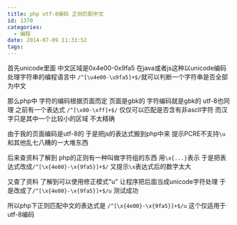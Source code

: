 ```yaml
---
title: php utf-8编码 正则匹配中文
id: 1370
categories:
  - 编程
date: 2014-07-09 11:33:52
tags:
---
```


首先unicode里面 中文区域是0x4e00-0x9fa5
在java或者js这种以unicode编码处理字符串的编程语言中
`/^[\u4e00-\u9fa5]+$/`就可以判断一个字符串是否全部为中文

那么php中 字符的编码根据页面而定
页面是gbk的 字符编码就是gbk的 utf-8也同理
之前有一个表达式 `/^[\x80-\xff]+$/`
仅仅可以匹配是否含有非ascll字符
而汉字只是其中一个比较小的区域 不太精确

由于我的页面编码是utf-8的
于是把js的表达式搬到php中来
提示PCRE不支持`\u`和其他乱七八糟的一大堆东西

后来查资料了解到 php的正则有一种叫做字符组的东西
用`\x{...}`表示
于是把表达式改成`/^[\x{4e00}-\x{9fa5}]+$/`
又提示`\x`表达式后的数字太大

又查了资料 了解到可以使用修正模式"u" 让程序把后面当成unicode字符处理
于是改成了`/^[\x{4e00}-\x{9fa5}]+$/u` 测试成功

所以php下正则匹配中文的表达式是 `/^[\x{4e00}-\x{9fa5}]+$/u`
这个仅适用于utf-8编码